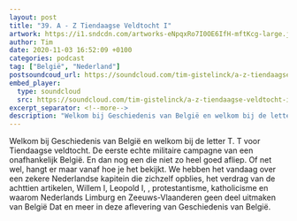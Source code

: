 ```yaml
---
layout: post
title: "39. A - Z Tiendaagse Veldtocht I"
artwork: https://i1.sndcdn.com/artworks-eNpqxRo7I0OE6IfH-mftKcg-large.jpg
author: Tim
date: 2020-11-03 16:52:09 +0100
categories: podcast
tag: ["België", "Nederland"]
postsoundcoud_url: https://soundcloud.com/tim-gistelinck/a-z-tiendaagse-veldtocht-i
embed_player:
  type: soundcloud
  src: https://soundcloud.com/tim-gistelinck/a-z-tiendaagse-veldtocht-i
excerpt_separator: <!--more-->
description: "Welkom bij Geschiedenis van België en welkom bij de letter T."
---
```

Welkom bij Geschiedenis van België en welkom bij de letter T. T voor Tiendaagse veldtocht. De eerste echte militaire campagne van een onafhankelijk België. En dan nog een die niet zo heel goed afliep. Of net wel, hangt er maar vanaf hoe je het bekijkt. We hebben het vandaag over een zekere Nederlandse kapitein die zichzelf opblies, het verdrag van de achttien artikelen, Willem I, Leopold I, , protestantisme, katholicisme en waarom Nederlands Limburg en Zeeuws-Vlaanderen geen deel uitmaken van België Dat en meer in deze aflevering van Geschiedenis van België.